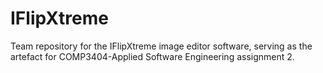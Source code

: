 # IFlipXtreme
Team repository for the IFlipXtreme image editor software, serving as the artefact for COMP3404-Applied Software Engineering assignment 2.
